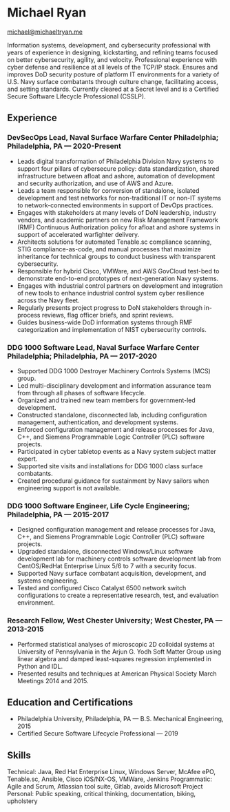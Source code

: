 # Michael Ryan
[michael@michaeltryan.me](mailto:michael@michaeltryan.me)

Information systems, development, and cybersecurity professional with years of experience in designing, kickstarting, and refining teams focused on better cybersecurity, agility, and velocity. Professional experience with cyber defense and resilience at all levels of the TCP/IP stack. Ensures and improves DoD security posture of platform IT environments for a variety of U.S. Navy surface combatants through culture change, facilitating access, and setting standards. Currently cleared at a Secret level and is a Certified Secure Software Lifecycle Professional (CSSLP).

## Experience

### DevSecOps Lead, Naval Surface Warfare Center Philadelphia; Philadelphia, PA — 2020-Present

- Leads digital transformation of Philadelphia Division Navy systems to support four pillars of cybersecure policy: data standardization, shared infrastructure between afloat and ashore, automation of development and security authorization, and use of AWS and Azure.
- Leads a team responsible for conversion of standalone, isolated development and test networks for non-traditional IT or non-IT systems to network-connected environments in support of DevOps practices.
- Engages with stakeholders at many levels of DoN leadership, industry vendors, and academic partners on new Risk Management Framework (RMF) Continuous Authorization policy for afloat and ashore systems in support of accelerated warfighter delivery.
- Architects solutions for automated Tenable.sc compliance scanning, STIG compliance-as-code, and manual processes that maximize inheritance for technical groups to conduct business with transparent cybersecurity.
- Responsible for hybrid Cisco, VMWare, and AWS GovCloud test-bed to demonstrate end-to-end prototypes of next-generation Navy systems.
- Engages with industrial control partners on development and integration of new tools to enhance industrial control system cyber resilience across the Navy fleet.
- Regularly presents project progress to DoN stakeholders through in-process reviews, flag officer briefs, and sprint reviews.
- Guides business-wide DoD information systems through RMF categorization and implementation of NIST cybersecurity controls.

### DDG 1000 Software Lead, Naval Surface Warfare Center Philadelphia; Philadelphia, PA — 2017-2020

- Supported DDG 1000 Destroyer Machinery Controls Systems (MCS) group.
- Led multi-disciplinary development and information assurance team from through all phases of software lifecycle.
- Organized and trained new team members for government-led development.
- Constructed standalone, disconnected lab, including configuration management, authentication, and development systems.
- Enforced configuration management and release processes for Java, C++, and Siemens Programmable Logic Controller (PLC) software projects.
- Participated in cyber tabletop events as a Navy system subject matter expert.
- Supported site visits and installations for DDG 1000 class surface combatants.
- Created procedural guidance for sustainment by Navy sailors when engineering support is not available.

### DDG 1000 Software Engineer, Life Cycle Engineering; Philadelphia, PA — 2015-2017

- Designed configuration management and release processes for Java, C++, and Siemens Programmable Logic Controller (PLC) software projects.
- Upgraded standalone, disconnected Windows/Linux software development lab for machinery controls software development lab from CentOS/RedHat Enterprise Linux 5/6 to 7 with a security focus.
- Supported Navy surface combatant acquisition, development, and systems engineering.
- Tested and configured Cisco Catalyst 6500 network switch configurations to create a representative research, test, and evaluation environment.

### Research Fellow, West Chester University; West Chester, PA — 2013-2015

- Performed statistical analyses of microscopic 2D colloidal systems at University of Pennsylvania in the Arjun G. Yodh Soft Matter Group using linear algebra and damped least-squares regression implemented in Python and IDL.
- Presented results and techniques at American Physical Society March Meetings 2014 and 2015.

## Education and Certifications

- Philadelphia University, Philadelphia, PA — B.S. Mechanical Engineering, 2015
- Certified Secure Software Lifecycle Professional — 2019

## Skills

Technical: Java, Red Hat Enterprise Linux, Windows Server, McAfee ePO, Tenable.sc, Ansible, Cisco iOS/NX-OS, VMWare, Jenkins
Programmatic: Agile and Scrum, Atlassian tool suite, Gitlab, avoids Microsoft Project
Personal: Public speaking, critical thinking, documentation, biking, upholstery
